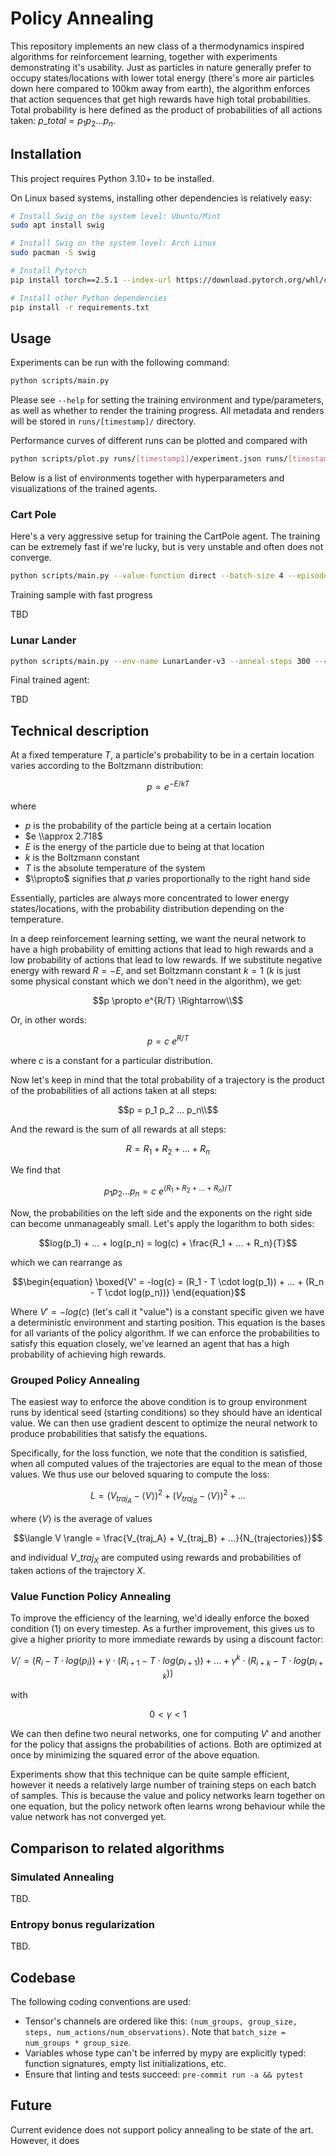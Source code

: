 # Policy Annealing

This repository implements an new class of a thermodynamics inspired algorithms for reinforcement learning, together with experiments demonstrating it's usability. Just as particles in nature generally prefer to occupy states/locations with lower total energy (there's more air particles down here compared to 100km away from earth), the algorithm enforces that action sequences that get high rewards have high total probabilities. Total probability is here defined as the product of probabilities of all actions taken: $p\_{total}=p_1 p_2 ... p_n$.

## Installation

This project requires Python 3.10+ to be installed.

On Linux based systems, installing other dependencies is relatively easy:

```bash
# Install Swig on the system level: Ubuntu/Mint
sudo apt install swig

# Install Swig on the system level: Arch Linux
sudo pacman -S swig

# Install Pytorch
pip install torch==2.5.1 --index-url https://download.pytorch.org/whl/cpu

# Install other Python dependencies
pip install -r requirements.txt
```

## Usage

Experiments can be run with the following command:

```bash
python scripts/main.py
```

Please see `--help` for setting the training environment and type/parameters, as well as whether to render the training progress. All metadata and renders will be stored in `runs/[timestamp]/` directory.

Performance curves of different runs can be plotted and compared with

```bash
python scripts/plot.py runs/[timestamp1]/experiment.json runs/[timestamp2]/experiment.json
```

Below is a list of environments together with hyperparameters and visualizations of the trained agents.

### Cart Pole

Here's a very aggressive setup for training the CartPole agent. The training can be extremely fast if we're lucky, but is very unstable and often does not converge.

```bash
python scripts/main.py --value-function direct --batch-size 4 --episode-batches 10 --num-runs 10 --learning-rate 0.005 --optim-steps 300 --env-name CartPole-v1 --render full
```

Training sample with fast progress

TBD

### Lunar Lander

```bash
python scripts/main.py --env-name LunarLander-v3 --anneal-steps 300 --clip-eps 2
```

Final trained agent:

TBD

## Technical description

At a fixed temperature $T$, a particle's probability to be in a certain location varies according to the Boltzmann distribution:

```math
p \propto e^{-E/kT}
```

where

- $p$ is the probability of the particle being at a certain location
- $e \\approx 2.718$
- $E$ is the energy of the particle due to being at that location
- $k$ is the Boltzmann constant
- $T$ is the absolute temperature of the system
- $\\propto$ signifies that $p$ varies proportionally to the right hand side

Essentially, particles are always more concentrated to lower energy states/locations, with the probability distribution depending on the temperature.

In a deep reinforcement learning setting, we want the neural network to have a high probability of emitting actions that lead to high rewards and a low probability of actions that lead to low rewards. If we substitute negative energy with reward $R = -E$, and set Boltzmann constant $k=1$ ($k$ is just some physical constant which we don't need in the algorithm), we get:

```math
p \propto e^{R/T} \Rightarrow\\
```

Or, in other words:

```math
p = c\ e^{R/T}
```

where $c$ is a constant for a particular distribution.

Now let's keep in mind that the total probability of a trajectory is the product of the probabilities of all actions taken at all steps:

```math
p = p_1 p_2 ... p_n\\
```

And the reward is the sum of all rewards at all steps:

```math
R = R_1 + R_2 + ... + R_n
```

We find that

```math
p_1 p_2 ... p_n = c\ e^{(R_1 + R_2 + ... + R_n) / T}
```

Now, the probabilities on the left side and the exponents on the right side can become unmanageably small. Let's apply the logarithm to both sides:

```math
log(p_1) + ... + log(p_n) = log(c) + \frac{R_1 + ... + R_n}{T}
```

which we can rearrange as

```math
\begin{equation}
\boxed{V' = -log(c) = (R_1 - T \cdot log(p_1)) + ... + (R_n - T \cdot log(p_n))}
\end{equation}
```

Where $V' = -log(c)$ (let's call it "value") is a constant specific given we have a deterministic environment and starting position. This equation is the bases for all variants of the policy algorithm. If we can enforce the probabilities to satisfy this equation closely, we've learned an agent that has a high probability of achieving high rewards.

### Grouped Policy Annealing

The easiest way to enforce the above condition is to group environment runs by identical seed (starting conditions) so they should have an identical value. We can then use gradient descent to optimize the neural network to produce probabilities that satisfy the equations.

Specifically, for the loss function, we note that the condition is satisfied, when all computed values of the trajectories are equal to the mean of those values. We thus use our beloved squaring to compute the loss:

```math
L = (V_{traj_A} - \langle V \rangle)^2 + (V_{traj_B} - \langle V \rangle)^2 + ...
```

where $\langle V \rangle$ is the average of values

```math
\langle V \rangle = \frac{V_{traj_A} + V_{traj_B} + ...}{N_{trajectories}}
```

and individual $V\_{traj_X}$ are computed using rewards and probabilities of taken actions of the trajectory $X$.

### Value Function Policy Annealing

To improve the efficiency of the learning, we'd ideally enforce the boxed condition $(1)$ on every timestep. As a further improvement, this gives us to give a higher priority to more immediate rewards by using a discount factor:

```math
V_i' = (R_{i} - T \cdot log(p_{i})) + \gamma \cdot (R_{i+1} - T \cdot log(p_{i+1})) + ... + \gamma^k \cdot (R_{i+k} - T \cdot log(p_{i+k}))
```

with

```math
0 < \gamma < 1
```

We can then define two neural networks, one for computing $V'$ and another for the policy that assigns the probabilities of actions. Both are optimized at once by minimizing the squared error of the above equation.

Experiments show that this technique can be quite sample efficient, however it needs a relatively large number of training steps on each batch of samples. This is because the value and policy networks learn together on one equation, but the policy network often learns wrong behaviour while the value network has not converged yet.

## Comparison to related algorithms

### Simulated Annealing

TBD.

### Entropy bonus regularization

TBD.

## Codebase

The following coding conventions are used:

- Tensor's channels are ordered like this: `(num_groups, group_size, steps, num_actions/num_observations)`. Note that `batch_size = num_groups * group_size`.
- Variables whose type can't be inferred by mypy are explicitly typed: function signatures, empty list initializations, etc.
- Ensure that linting and tests succeed: `pre-commit run -a && pytest`

## Future

Current evidence does not support policy annealing to be state of the art. However, it does
